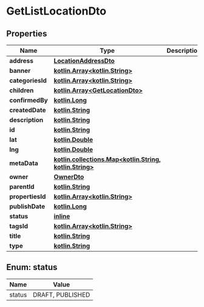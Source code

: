 # GetListLocationDto

## Properties
Name | Type | Description | Notes
------------ | ------------- | ------------- | -------------
**address** | [**LocationAddressDto**](LocationAddressDto.md) |  |  [optional]
**banner** | [**kotlin.Array&lt;kotlin.String&gt;**](.md) |  |  [optional]
**categoriesId** | [**kotlin.Array&lt;kotlin.String&gt;**](.md) |  |  [optional]
**children** | [**kotlin.Array&lt;GetLocationDto&gt;**](GetLocationDto.md) |  |  [optional]
**confirmedBy** | [**kotlin.Long**](.md) |  |  [optional]
**createdDate** | [**kotlin.String**](.md) |  |  [optional]
**description** | [**kotlin.String**](.md) |  |  [optional]
**id** | [**kotlin.String**](.md) |  |  [optional]
**lat** | [**kotlin.Double**](.md) |  |  [optional]
**lng** | [**kotlin.Double**](.md) |  |  [optional]
**metaData** | [**kotlin.collections.Map&lt;kotlin.String, kotlin.String&gt;**](.md) |  |  [optional]
**owner** | [**OwnerDto**](OwnerDto.md) |  |  [optional]
**parentId** | [**kotlin.String**](.md) |  |  [optional]
**propertiesId** | [**kotlin.Array&lt;kotlin.String&gt;**](.md) |  |  [optional]
**publishDate** | [**kotlin.Long**](.md) |  |  [optional]
**status** | [**inline**](#StatusEnum) |  |  [optional]
**tagsId** | [**kotlin.Array&lt;kotlin.String&gt;**](.md) |  |  [optional]
**title** | [**kotlin.String**](.md) |  |  [optional]
**type** | [**kotlin.String**](.md) |  |  [optional]

<a name="StatusEnum"></a>
## Enum: status
Name | Value
---- | -----
status | DRAFT, PUBLISHED
